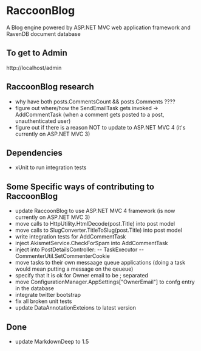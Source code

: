 RaccoonBlog
===========

A Blog engine powered by ASP.NET MVC web application framework and RavenDB document database

To get to Admin
---------------
http://localhost/admin

RaccoonBlog research
--------------------
* why have both posts.CommentsCount && posts.Comments ????
* figure out where/how the SendEmailTask gets invoked -> AddCommentTask (when a comment gets posted to a post, unauthenticated user)
* figure out if there is a reason NOT to update to ASP.NET MVC 4 (it's currently on ASP.NET MVC 3)

Dependencies
------------
- xUnit to run integration tests

Some Specific ways of contributing to RaccoonBlog
-------------------------------------------------
* update RaccoonBlog to use ASP.NET MVC 4 framework (is now currently on ASP.NET MVC 3)
* move calls to HttpUtility.HtmlDecode(post.Title) into post model
* move calls to SlugConverter.TitleToSlug(post.Title) into post model
* write integration tests for AddCommentTask
* inject AkismetService.CheckForSpam into AddCommentTask
* inject into PostDetailsController:
-- TaskExecutor
-- CommenterUtil.SetCommenterCookie
* move tasks to their own messaage queue applications (doing a task would mean putting a message on the qeueue)
* specify that it is ok for Owner email to be ; separated
* move ConfigurationManager.AppSettings["OwnerEmail"] to confg entry in the database
* integrate twitter bootstrap
* fix all broken unit tests
* update DataAnnotationExteions to latest version

Done
----
* update MarkdownDeep to 1.5


